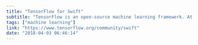 ```yaml
---
title: "TensorFlow for Swift"
subtitle: "TensorFlow is an open-source machine learning framework. At their recent Developer summit, their announced first-class support for Swift. In this post, they outline their plans for open-sourcing the upcoming library."
tags: ["machine learning"]
link: "https://www.tensorflow.org/community/swift"
date: "2018-04-03 06:46:14"
---
```

